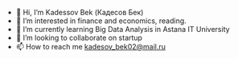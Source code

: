 - 👋 Hi, I’m Kadessov Bek (Кадесов Бек)
- 👀 I’m interested in finance and economics, reading.
- 🌱 I’m currently learning Big Data Analysis in Astana IT University
- 💞️ I’m looking to collaborate on startup
- 📫 How to reach me kadesov_bek02@mail.ru

<!---
kadessovb02/kadessovb02 is a ✨ special ✨ repository because its `README.md` (this file) appears on your GitHub profile.
You can click the Preview link to take a look at your changes.
--->

